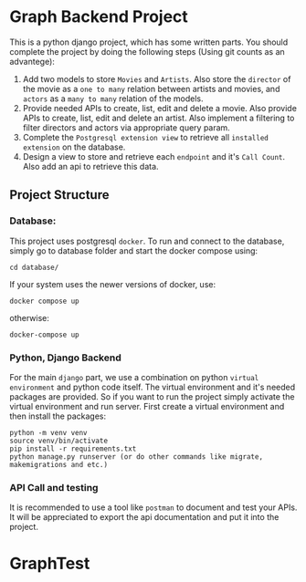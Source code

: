 # Graph Backend Project

This is a python django project, which has some written parts. You should complete the project by doing the following steps (Using git counts as an advantege):

1. Add two models to store `Movies` and `Artists`. Also store the `director` of the movie as a `one to many` relation between artists and movies, and `actors` as a `many to many` relation of the models.
2. Provide needed APIs to create, list, edit and delete a movie. Also provide APIs to create, list, edit and delete an artist. Also implement a filtering to filter directors and actors via appropriate query param.
2. Complete the `Postgresql extension view` to retrieve all `installed extension` on the database.
3. Design a view to store and retrieve each `endpoint` and it's `Call Count`. Also add an api to retrieve this data.


## Project Structure

### Database:
This project uses postgresql `docker`. To run and connect to the database, simply go to database folder and start the docker compose using:
```
cd database/
```
If your system uses the newer versions of docker, use:
```
docker compose up 
```
otherwise:
```
docker-compose up
```


### Python, Django Backend
For the main `django` part, we use a combination on python `virtual environment` and python code itself. The virtual environment and it's needed packages are provided. So if you want to run the project simply activate the virtual environment and run server.
First create a virtual environment and then install the packages:
```
python -m venv venv
source venv/bin/activate
pip install -r requirements.txt
python manage.py runserver (or do other commands like migrate, makemigrations and etc.)
```

### API Call and testing

It is recommended to use a tool like `postman` to document and test your APIs. It will be appreciated to export the api documentation and put it into the project.
# GraphTest
